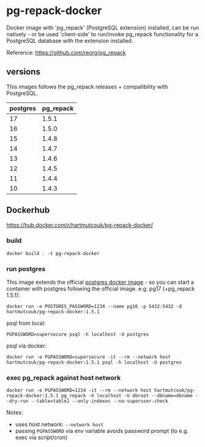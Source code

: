 # pg-repack-docker

Docker image with 'pg_repack' (PostgreSQL extension) installed, can be run natively - or be used 'client-side' to run/invoke pg_repack functionality
for a PostgreSQL database with the extension installed.

Reference: https://github.com/reorg/pg_repack

## versions

This images follows the pg_repack releases + compatibility with PostgreSQL.

| postgres | pg_repack |
|----------|-----------|
| 17       | 1.5.1     |
| 16       | 1.5.0     |
| 15       | 1.4.8     |
| 14       | 1.4.7     |
| 13       | 1.4.6     |
| 12       | 1.4.5     |
| 11       | 1.4.4     |
| 10       | 1.4.3     |


## Dockerhub

https://hub.docker.com/r/hartmutcouk/pg-repack-docker/


### build

```
docker build . -t pg-repack-docker
```

### run postgres

This image extends the official [postgres docker image](https://hub.docker.com/_/postgres/) - so you can start a container with postgres following the official image.
e.g. pg17 (+pg_repack 1.5.1):

```
docker run -e POSTGRES_PASSWORD=1234 --name pg16 -p 5432:5432 -d hartmutcouk/pg-repack-docker:1.5.1
```

psql from local:
```
PGPASSWORD=supersecure psql -h localhost -U postgres
```

psql via docker:
```
docker run -e PGPASSWORD=supersecure -it --rm --network host hartmutcouk/pg-repack-docker:1.5.1 psql -h localhost -U postgres
```


### exec pg_repack against host network

```
docker run -e PGPASSWORD=1234 -it --rm --network host hartmutcouk/pg-repack-docker:1.5.1 pg_repack -h localhost -U dbroot --dbname=dbname --dry-run --table=table1 --only-indexes --no-superuser-check
```

Notes:
- uses host network: `--network host`
- passing `PGPASSWORD` via env variable avoids password prompt (to e.g. exec via script/cron)
